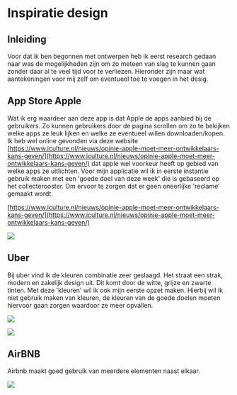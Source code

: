 # Inspiratie design

## Inleiding

Voor dat ik ben begonnen met ontwerpen heb ik eerst research gedaan naar was de mogelijkheden zijn om zo meteen van slag te kunnen gaan zonder daar al te veel tijd voor te verliezen. Hieronder zijn maar wat aantekeningen voor mij zelf om eventueel toe te voegen in het desig.

## App Store Apple

Wat ik erg waardeer aan deze app is dat Apple de apps aanbied bij de gebruikers. Zo kunnen gebruikers door de pagina scrollen om zo te bekijken welke apps ze leuk lijken en welke ze eventueel willen downloaden/kopen. Ik heb wel online gevonden via deze website [https://www.iculture.nl/nieuws/opinie-apple-moet-meer-ontwikkelaars-kans-geven/](https://www.iculture.nl/nieuws/opinie-apple-moet-meer-ontwikkelaars-kans-geven/) dat apple wel voorkeur heeft op gebied van welke apps ze uitlichten. Voor mijn applicatie wil ik in eerste instantie gebruik maken met een 'goede doel van deze week' die is gebaseerd op het collecterooster. Om ervoor te zorgen dat er geen oneerlijke 'reclame' gemaakt wordt.

[https://www.iculture.nl/nieuws/opinie-apple-moet-meer-ontwikkelaars-kans-geven/](https://www.iculture.nl/nieuws/opinie-apple-moet-meer-ontwikkelaars-kans-geven/)

![](../.gitbook/assets/app-store-apple.png)

## **Uber**

Bij uber vind ik de kleuren combinatie zeer geslaagd. Het straat een strak, modern en zakelijk design uit. Dit komt door de witte, grijze en zwarte tinten. Met deze 'kleuren' wil ik ook mijn eerste opzet maken. Hierbij wil ik niet gebruik maken van kleuren, de kleuren van de goede doelen moeten hiervoor gaan zorgen waardoor ze meer opvallen.

![](../.gitbook/assets/uber-1.png)

![](../.gitbook/assets/uber-2.png)

## AirBNB

Airbnb maakt goed gebruik van meerdere elementen naast elkaar.

![](../.gitbook/assets/airbnb.png)

